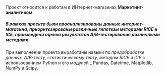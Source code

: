 Проект относится к работам в ИНтернет-магазинах **Маркетинг-аналитиком**.

##### _В рамках проекта были проанализированы данные интернет-магазина, приоритезированы различные гипотезы методами RICE и ICE, произведена оценка результатов A/B-тестирования различными методами_.

При выполнении проекта выработаны навыки по _предобработке данных, A/B-тесту, статистическому тесту, методам RICE и ICE_ с использованием Python и его модулей _ Pandas, Datetime, Matplotlib, NumPy и  Scipy.

